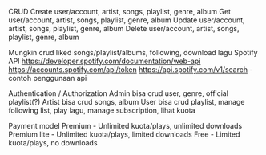 CRUD
  Create user/account, artist, songs, playlist, genre, album
  Get user/account, artist, songs, playlist, genre, album
  Update user/account, artist, songs, playlist, genre, album
  Delete user/account, artist, songs, playlist, genre, album
  
Mungkin crud liked songs/playlist/albums, following, download lagu
  Spotify API
  https://developer.spotify.com/documentation/web-api
  https://accounts.spotify.com/api/token
  https://api.spotify.com/v1/search -  contoh penggunaan api
  
Authentication / Authorization
  Admin bisa crud user, genre, official playlist(?)
  Artist bisa crud songs, album
  User bisa crud playlist, manage following list, play lagu, manage subscription, lihat kuota
  
Payment model
  Premium - Unlimited kuota/plays, unlimited downloads
  Premium lite - Unlimited kuota/plays, limited downloads
  Free - Limited kuota/plays, no downloads
